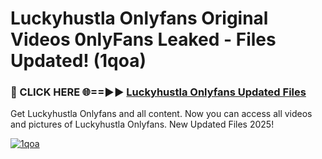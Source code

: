# Luckyhustla Onlyfans Original Videos 0nlyFans Leaked - Files Updated! (1qoa)

<h3>🔴 CLICK HERE 🌐==►► <a href="https://tinyurl.com/ehrbuxhb" rel="nofollow">Luckyhustla Onlyfans Updated Files</a></h3>

Get Luckyhustla Onlyfans and all content. Now you can access all videos and pictures of Luckyhustla Onlyfans. New Updated Files 2025!

[![1qoa](https://i.imgur.com/lVYEuWS.gif)](https://tinyurl.com/ehrbuxhb)
